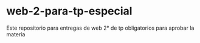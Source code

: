 # web-2-para-tp-especial
Este repositorio para entregas de web 2° de tp obligatorios para aprobar la materia
